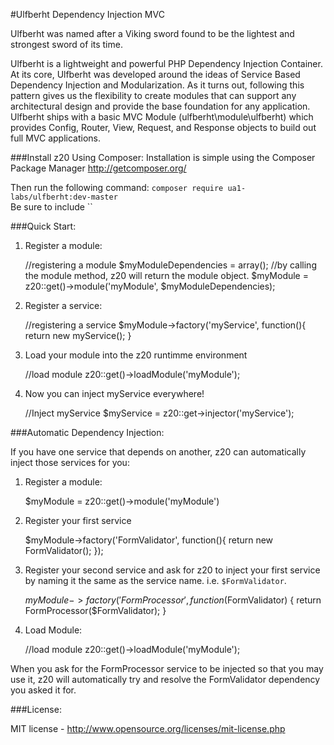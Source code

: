 #Ulfberht Dependency Injection MVC

Ulfberht was named after a Viking sword found to be the lightest and strongest sword of its time. 

Ulfberht is a lightweight and powerful PHP Dependency Injection Container. At its core, Ulfberht was developed around the ideas of Service Based Dependency Injection and Modularization. As it turns out, following this pattern gives us the flexibility to create modules that can support any architectural design and provide the base foundation for any application. Ulfberht ships with a basic MVC Module (ulfberht\module\ulfberht) which provides Config, Router, View, Request, and Response objects to build out full MVC applications.

###Install z20 Using Composer:
Installation is simple using the Composer Package Manager http://getcomposer.org/

Then run the following command: `composer require ua1-labs/ulfberht:dev-master`<br>
Be sure to include ``

###Quick Start:

1) Register a module:
	
	//registering a module
	$myModuleDependencies = array();
	//by calling the module method, z20 will return the module object.
	$myModule = z20::get()->module('myModule', $myModuleDependencies);

2) Register a service:

	//registering a service
	$myModule->factory('myService', function(){
		return new myService();	
	}

3) Load your module into the z20 runtimme environment

	//load module
	z20::get()->loadModule('myModule');

4) Now you can inject myService everywhere!

	//Inject myService
	$myService = z20::get->injector('myService');

###Automatic Dependency Injection:

If you have one service that depends on another, z20 can automatically inject those services for you:

1) Register a module:

	$myModule = z20::get()->module('myModule')

2) Register your first service

	$myModule->factory('FormValidator', function(){
		return new FormValidator();
	});

3) Register your second service and ask for z20 to inject your first service by naming it the same as the service name. i.e. <code>$FormValidator</code>.

	$myModule->factory('FormProcessor', function($FormValidator) {
		return FormProcessor($FormValidator);
	}

4) Load Module:

	//load module
	z20::get()->loadModule('myModule');

When you ask for the FormProcessor service to be injected so that you may use it, z20 will automatically try and resolve the FormValidator dependency you asked it for.

###License:

MIT license - http://www.opensource.org/licenses/mit-license.php